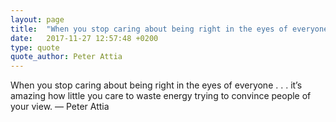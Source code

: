 ```yaml
---
layout: page
title:  "When you stop caring about being right in the eyes of everyone . . . it’s amazing how little you care to waste energy trying to convince people of your view."
date:   2017-11-27 12:57:48 +0200
type: quote
quote_author: Peter Attia
---
```

When you stop caring about being right in the eyes of everyone . . . it’s amazing how little you care to waste energy trying to convince people of your view.
― Peter Attia